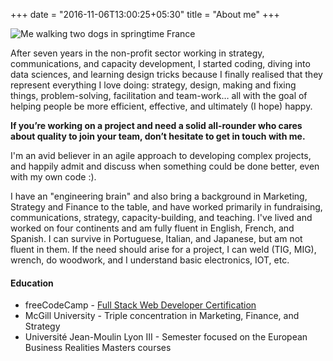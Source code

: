 +++
date = "2016-11-06T13:00:25+05:30"
title = "About me"
+++

![Me walking two dogs in springtime France](/images/about.jpg 'Walking two dogs on a fine spring evening in the french countryside.')

After seven years in the non-profit sector working in strategy, communications, and capacity development, I started coding, diving into data sciences, and learning design tricks because I finally realised that they represent everything I love doing: strategy, design, making and fixing things, problem-solving, facilitation and team-work… all with the goal of helping people be more efficient, effective, and ultimately (I hope) happy.

**If you’re working on a project and need a solid all-rounder who cares about quality to join your team, don’t hesitate to get in touch with me.**

I'm an avid believer in an agile approach to developing complex projects, and happily admit and discuss when something could be done better, even with my own code :).

I have an "engineering brain" and also bring a background in Marketing, Strategy and Finance to the table, and have worked primarily in fundraising, communications, strategy, capacity-building, and teaching. I've lived and worked on four continents and am fully fluent in English, French, and Spanish. I can survive in Portuguese, Italian, and Japanese, but am not fluent in them. If the need should arise for a project, I can weld (TIG, MIG), wrench, do woodwork, and I understand basic electronics, IOT, etc.

#### Education

-   freeCodeCamp - [Full Stack Web Developer Certification](https://www.freecodecamp.org/certification/juliannf/full-stack)
-   McGill University - Triple concentration in Marketing, Finance, and Strategy
-   Université Jean-Moulin Lyon III - Semester focused on the European Business Realities Masters courses
